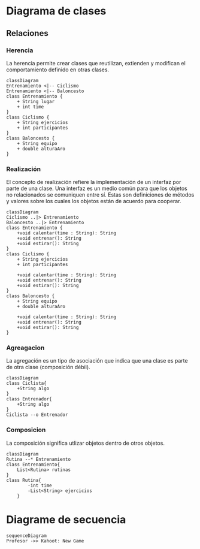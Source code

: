 # Diagrama de clases

## Relaciones

### Herencia

 La herencia permite crear clases que reutilizan, extienden y modifican el comportamiento definido en otras clases.

```mermaid
classDiagram
Entrenamiento <|-- Ciclismo
Entrenamiento <|-- Baloncesto
class Entrenamiento {
    + String lugar
    + int time
}
class Ciclismo {
    + String ejercicios
    + int participantes
}
class Baloncesto {
    + String equipo
    + double alturaAro
}
```
 
### Realización

El concepto de realización refiere la implementación de un interfaz por parte de una clase. Una interfaz es un medio común para que los objetos no relacionados se comuniquen entre sí. Estas son definiciones de métodos y valores sobre los cuales los objetos están de acuerdo para cooperar. 

```mermaid
classDiagram
Ciclismo ..|> Entrenamiento
Baloncesto ..|> Entrenamiento
class Entrenamiento {
    +void calentar(time : String): String
    +void entrenar(): String
    +void estirar(): String
}
class Ciclismo {
    + String ejercicios
    + int participantes

    +void calentar(time : String): String
    +void entrenar(): String
    +void estirar(): String
}
class Baloncesto {
    + String equipo
    + double alturaAro

    +void calentar(time : String): String
    +void entrenar(): String
    +void estirar(): String
}
```

### Agreagacion

La agregación es un tipo de asociación que indica que una clase es parte de otra clase (composición débil).

```mermaid
classDiagram
class Ciclista{
    +String algo
}
class Entrenador{
    +String algo
}
Ciclista --o Entrenador
```

### Composicion

La composición significa utlizar objetos dentro de otros objetos.

```mermaid
classDiagram
Rutina --* Entrenamiento
class Entrenamiento{
    List<Rutina> rutinas
}
class Rutina{
        -int time
        -List<String> ejercicios
    }
```

# Diagrame de secuencia

```mermaid
sequenceDiagram
Profesor ->> Kahoot: New Game
```